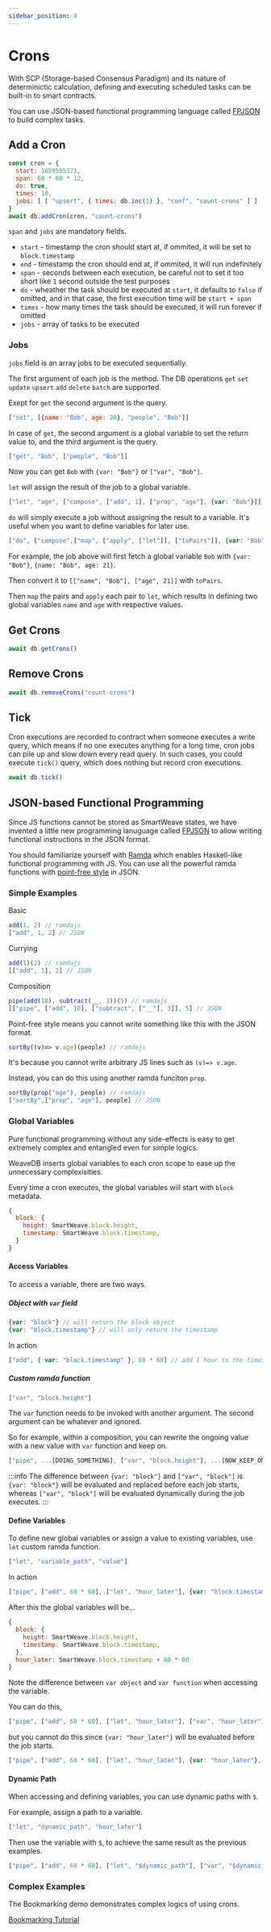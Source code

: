 ```yaml
---
sidebar_position: 8
---
```

# Crons

With SCP (Storage-based Consensus Paradigm) and its nature of determinictic calculation, defining and executing scheduled tasks can be built-in to smart contracts.

You can use JSON-based functional programming language called [FPJSON](https://fpjson.weavedb.dev) to build complex tasks.

## Add a Cron

```js
const cron = {
  start: 1659505371,
  span: 60 * 60 * 12,
  do: true,
  times: 10,
  jobs: [ [ "upsert", { times: db.inc(1) }, "conf", "count-crons" ] ]
}
await db.addCron(cron, "count-crons")
```
`span` and `jobs` are mandatory fields.

- `start` - timestamp the cron should start at, if ommited, it will be set to `block.timestamp`
- `end` - timestamp the cron should end at, if ommited, it will run indefinitely
- `span` - seconds between each execution, be careful not to set it too short like `1` second outside the test purposes
- `do` - wheather the task should be executed at `start`, it defaults to `false` if omitted, and in that case, the first execution time will be `start + span`
- `times` - how many times the task should be executed, it will run forever if omitted
- `jobs` - array of tasks to be executed

### Jobs

`jobs` field is an array jobs to be executed sequentially.

The first argument of each job is the method. The DB operations `get` `set` `update` `upsert` `add` `delete` `batch` are supported.

Exept for `get` the second argument is the query.

```js
["set", [{name: "Bob", age: 20}, "people", "Bob"]]
```

In case of `get`, the second argument is a global variable to set the return value to, and the third argument is the query.

```js
["get", "Bob", ["people", "Bob"]]
```
Now you can get `Bob` with `{var: "Bob"}` or `["var", "Bob"]`.

`let` will assign the result of the job to a global variable.

```js
["let", "age", ["compose", ["add", 1], ["prop", "age"], {var: "Bob"}]]
```

`do` will simply execute a job without assigning the result to a variable. It's useful when you want to define variables for later use.

```js
["do", ["compose",["map", ["apply", ["let"]], ["toPairs"]], {var: "Bob"}]]
```
For example, the job above will first fetch a global variable `Bob` with `{var: "Bob"}`, `{name: "Bob", age: 21}`.

Then convert it to `[["name", "Bob"], ["age", 21]]` with `toPairs`.

Then `map` the pairs and `apply` each pair to `let`, which results in defining two global variables `name` and `age` with respective values.

## Get Crons

```js
await db.getCrons()
```

## Remove Crons

```js
await db.removeCrons("count-crons")
```

## Tick

Cron executions are recorded to contract when someone executes a write query, which means if no one executes anything for a long time, cron jobs can pile up and slow down every read query. In such cases, you could execute `tick()` query, which does nothing but record cron executions.

```js
await db.tick()
```

## JSON-based Functional Programming

Since JS functions cannot be stored as SmartWeave states, we have invented a little new programming lanuguage called [FPJSON](https://fpjson.weavedb.dev) to allow writing functional instructions in the JSON format.

You should familiarize yourself with [Ramda](https://ramdajs.com) which enables Haskell-like functional programming with JS. You can use all the powerful ramda functions with [point-free style](https://ramdajs.com) in JSON.

### Simple Examples

Basic

```js
add(1, 2) // ramdajs
["add", 1, 2] // JSON
```

Currying

```js
add(1)(2) // ramdajs
[["add", 1], 2] // JSON
```

Composition

```js
pipe(add(10), subtract(__, 3))(5) // ramdajs
[["pipe", ["add", 10], ["subtract", ["__"], 3]], 5] // JSON
```

Point-free style means you cannot write something like this with the JSON format.

```js
sortBy((v)=> v.age)(people) // ramdajs
```

It's because you cannot write arbitrary JS lines such as `(v)=> v.age`.

Instead, you can do this using another ramda funciton `prop`.

```js
sortBy(prop("age"), people) // ramdajs
["sortBy",["prop", "age"], people] // JSON
```

### Global Variables

Pure functional programming without any side-effects is easy to get extremely complex and entangled even for simple logics.

WeaveDB inserts global variables to each cron scope to ease up the unnecessary complexisities.

Every time a cron executes, the global variables will start with `block` metadata.

```js
{
  block: {
    height: SmartWeave.block.height,
    timestamp: SmartWeave.block.timestamp,
  }
}
```

#### Access Variables

To access a variable, there are two ways.

##### Object with `var` field

```js
{var: "block"} // will return the block object
{var: "block.timestamp"} // will only return the timestamp
```

In action

```js
["add", { var: "block.timestamp" }, 60 * 60] // add 1 hour to the timestamp
```

##### Custom ramda function

```js
["var", "block.height"]
```

The `var` function needs to be invoked with another argument. The second argument can be whatever and ignored.

So for example, within a composition, you can rewrite the ongoing value with a new value with `var` function and keep on.

```js
["pipe", ...[DOING_SOMETHING], ["var", "block.height"], ...[NOW_KEEP_ON_WITH_BLOCK_HEIGHT]]
```

:::info
The difference between `{var: "block"}` and `["var", "block"]` is `{var: "block"}` will be evaluated and replaced before each job starts, whereas `["var", "block"]` will be evaluated dynamically during the job executes.
:::


#### Define Variables

To define new global variables or assign a value to existing variables, use `let` custom ramda function.

```js
["let", "variable_path", "value"]
```

In action

```js
["pipe", ["add", 60 * 60], ["let", "hour_later"], {var: "block.timestamp"}]
```

After this the global variables will be...

```js
{
  block: {
    height: SmartWeave.block.height,
    timestamp: SmartWeave.block.timestamp,
  },
  hour_later: SmartWeave.block.timestamp + 60 * 60
}
```

Note the difference between `var object` and `var function` when accessing the variable.

You can do this,

```js
["pipe", ["add", 60 * 60], ["let", "hour_later"], ["var", "hour_later"], {var: "block.timestamp"}]
```

but you cannot do this since `{var: "hour_later"}` will be evaluated before the job starts.

```js
["pipe", ["add", 60 * 60], ["let", "hour_later"], {var: "hour_later"}, {var: "block.timestamp"}]
```

#### Dynamic Path

When accessing and defining variables, you can use dynamic paths with `$`.

For example, assign a path to a variable.

```js
["let", "dynamic_path", "hour_later"]
```

Then use the variable with `$`, to achieve the same result as the previous examples.

```js
["pipe", ["add", 60 * 60], ["let", "$dynamic_path"], ["var", "$dynamic_path"], {var: "block.timestamp"}]
```

### Complex Examples

The Bookmarking demo demonstrates complex logics of using crons.

[Bookmarking Tutorial](/docs/examples/bookmarks#advanced-calculate-bookmark-counts-with-cron)
